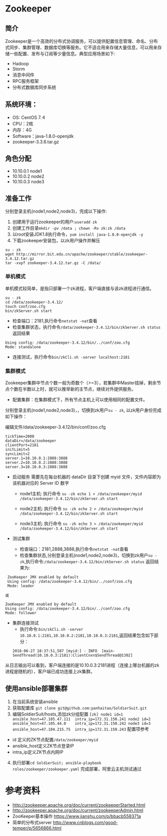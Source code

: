# Zookeeper

## 简介

Zookeeper是一个高效的分布式协调服务，可以提供配置信息管理、命名、分布式同步、集群管理、数据库切换等服务。它不适合用来存储大量信息，可以用来存储一些配置、发布与订阅等少量信息。典型应用场景如下:

* Hadoop
* Storm
* 消息中间件
* RPC服务框架
* 分布式数据库同步系统

## 系统环境：

* OS: CentOS 7.４
* CPU：2核
* 内存：4G
* Software：java-1.8.0-openjdk
* zookeeper-3.3.6.tar.gz

## 角色分配

* 10.10.0.1 node1
* 10.10.0.2 node2
* 10.10.0.3 node3

## 准备工作

分别登录主机(node1,node2,node3)，完成以下操作:　

1. 创建用于运行zookeeper的用户:`useradd zk`
2. 创建工作目录`mkdir -pv /data ; chown -Rv zk:zk /data`
3. 以root安装JDK1.8执行命令，`yum install java-1.8.0-openjdk -y`
4. 下载zookeeper安装包，以zk用户操作并解压
```
su - zk
wget http://mirror.bit.edu.cn/apache/zookeeper/stable/zookeeper-3.4.12.tar.gz
tar -xvpf zookeeper-3.4.12.tar.gz -C /data/
```

### 单机模式

单机模式较简单，是指只部署一个zk进程，客户端直接与该zk进程进行通信。 
```
su - zk
cd /data/zookeeper-3.4.12/
touch conf/zoo.cfg
bin/zkServer.sh start
```

* 检查端口：2181,执行命令`netstat -nat`查看
* 检查集群状态，执行命令`/data/zookeeper-3.4.12/bin/zkServer.sh status` 返回结果
```
Using config: /data/zookeeper-3.4.12/bin/../conf/zoo.cfg
Mode: standalone
```
* 连接测试，执行命令`bin/zkCli.sh -server localhost:2181`

### 集群模式

Zookeeper集群中节点个数一般为奇数个（>=3），若集群中Master挂掉，剩余节点个数在半数以上时，就可以推举新的主节点，继续对外提供服务。


* 配置集群：在集群模式下，所有节点主机上可以使用相同的配置文件。

分别登录主机(node1,node2,node3)，，切换到zk用户`su - zk`, 以zk用户身份完成如下操作：

编辑文件/data/zookeeper-3.4.12/bin/conf/zoo.cfg
```
tickTime=2000
dataDir=/data/zookeeper
clientPort=2181
initLimit=5
syncLimit=2
server.1=10.10.0.1:2888:3888
server.2=10.10.0.2:2888:3888
server.3=10.10.0.3:2888:3888
```
* 启动服务
需要先在每台机器的 dataDir 目录下创建 myid 文件，文件内容即为该机器对应的 Server ID 数字

  * node1主机: 执行命令
`su -zk
 echo 1 > /data/zookeeper/myid
 /data/zookeeper-3.4.12/bin/zkServer.sh start
`

  * node2主机: 执行命令
`su -zk
 echo 2 > /data/zookeeper/myid
 /data/zookeeper-3.4.12/bin/zkServer.sh start
`

  * node3主机: 执行命令
`su -zk
 echo 3 > /data/zookeeper/myid
 /data/zookeeper-3.4.12/bin/zkServer.sh start
`

* 测试集群
  * 检查端口：2181,2888,3888,执行命令`netstat -nat`查看
  * 检查集群状态,分别登录主机(node1,node2,node3)，切换到zk用户`su - zk`,执行命令:`/data/zookeeper-3.4.12/bin/zkServer.sh status` 返回结果为:
  
 ```
  ZooKeeper JMX enabled by default                
  Using config: /data/zookeeper-3.4.12/bin/../conf/zoo.cfg
  Mode: leader  
  ```
    或
  ```
  ZooKeeper JMX enabled by default               
  Using config: /data/zookeeper-3.4.12/bin/../conf/zoo.cfg
  Mode: follower  
  ```

* 集群连接测试
  * 执行命令:`bin/zkCli.sh -server 10.10.0.1:2181,10.10.0.2:2181,10.10.0.3:2181`,返回结果包含如下部分：
  ```
  2018-06-27 18:37:51,587 [myid:] - INFO  [main- SendThread(10.10.0.3:2181):ClientCnxn$SendThread@1302]
  ```
 从日志输出可以看到，客户端连接的是10.10.0.3:2181进程（连接上哪台机器的zk进程是随机的），客户端已成功连接上zk集群。

## 使用ansible部署集群

1. 在当前系统安装ansible
2. 获取配置库 `git clone git@github.com:panhaitao/SoldierSuit.git`
3. 编辑SoldierSuit/hosts,添加zk分组配置
`
[zk]
node1 id=1 ansible_host=47.105.47.111  intra_ip=172.31.150.241
node2 id=2 ansible_host=47.105.44.0    intra_ip=172.31.150.242
node3 id=3 ansible_host=47.104.215.75  intra_ip=172.31.150.243
`
配置项参考
* id 定义的ZK节点配置`/data/zookeeper/myid`
* ansible_host定义ZK节点登录IP
* intra_ip定义ZK节点内网IP

4. 执行部署`cd SoldierSuit; ansible-playbook roles/zookeeper/zookeeper.yaml` 完成部署，阿里云主机测试通过


# 参考资料

* http://zookeeper.apache.org/doc/current/zookeeperStarted.html
* http://zookeeper.apache.org/doc/current/zookeeperAdmin.html
* ZooKeeper基本操作 <https://www.jianshu.com/p/bbacb558371a>
* 简单的分布式server <http://www.cnblogs.com/good-temper/p/5656866.html>
